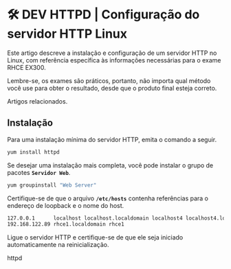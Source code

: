 # 🛠 DEV HTTPD | Configuração do servidor HTTP Linux

Este artigo descreve a instalação e configuração de um servidor HTTP no Linux, com referência específica às informações necessárias para o exame RHCE EX300.

Lembre-se, os exames são práticos, portanto, não importa qual método você use para obter o resultado, desde que o produto final esteja correto.


Artigos relacionados.


## Instalação

Para uma instalação mínima do servidor HTTP, emita o comando a seguir.

```bash
yum install httpd
```

Se desejar uma instalação mais completa, você pode instalar o grupo de pacotes **`Servidor Web`**.

```bash
yum groupinstall "Web Server"
```

Certifique-se de que o arquivo **`/etc/hosts`** contenha referências para o endereço de loopback e o nome do host.

```bash
127.0.0.1      localhost localhost.localdomain localhost4 localhost4.localdomain4
192.168.122.89 rhce1.localdomain rhce1
```

Ligue o servidor HTTP e certifique-se de que ele seja iniciado automaticamente na reinicialização.



httpd
